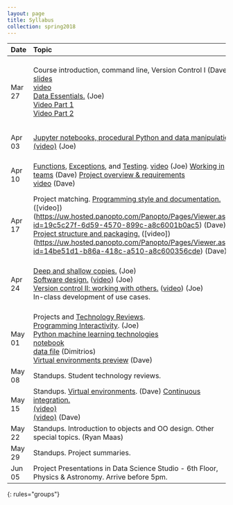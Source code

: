 ```yaml
---
layout: page
title: Syllabus
collection: spring2018
---
```


| Date      | Topic                                                         | References       | Assignment     |
|:----------|:----------------|:---------------|:-------------------|
|Mar 27     | Course introduction, command line, Version Control I (Dave)<br>[slides](https://github.com/UWSEDS/LectureNotes-Spring2018/blob/master/01-Course-Introduction-And-Data-Essentials.ppt?raw=true)<br>[video](https://uw.hosted.panopto.com/Panopto/Pages/Viewer.aspx?id=7f0f93e4-1fce-45d1-b126-a8b100095e22)<br> [Data Essentials.](https://github.com/UWSEDS/LectureNotes/tree/master/Data-Essentials) (Joe)<br> [Video Part 1](https://uw.hosted.panopto.com/Panopto/Pages/Viewer.aspx?id=8a0512e5-b7b4-4900-b7be-a8b1002fdb3a)<br> [Video Part 2](https://uw.hosted.panopto.com/Panopto/Pages/Viewer.aspx?id=23364b1c-36b5-41c9-9cdf-a8b100358db4)      | [bash command reference](https://github.com/UWDIRECT/UWDIRECT.github.io/raw/master/Wi18_content/SEDS/CSE%20390%20Bash%20Command%20Reference.pdf)<br>[GitHub lesson](http://swcarpentry.github.io/git-novice/)<br>[Youtube trending data](https://github.com/UWSEDS/uwseds.github.io/blob/master/data/youtube-new.zip?raw=true)         | [Homework 1](https://classroom.github.com/a/LzpGBykH)<br>[how to submit video](https://uw.hosted.panopto.com/Panopto/Pages/Viewer.aspx?id=050b4d5b-94b1-41ec-842d-a8b8000113b0)  |
|Apr 03     | [Jupyter notebooks, procedural Python and data manipulations](https://github.com/UWSEDS/LectureNotes/blob/master/02-Python-and-Data/Lecture-Python-And-Data-Spring-2018.ipynb) [(video)](https://uw.hosted.panopto.com/Panopto/Pages/Viewer.aspx?id=05e2e1c2-79dc-49fa-9fa7-a8b80006ea22) (Joe)  | [Python Data Science Handbook](https://jakevdp.github.io/PythonDataScienceHandbook/)                  | [Homework 2](https://classroom.github.com/a/PFKDDIJM) |
|Apr 10     | [Functions](https://github.com/UWSEDS/LectureNotes/blob/master/Python%20Functions.ipynb), [Exceptions](https://github.com/UWSEDS/LectureNotes/tree/master/Debugging-and-Exceptions), and [Testing](https://github.com/UWSEDS/LectureNotes/blob/master/Unit-Tests/unit-tests.ipynb). [video](https://uw.hosted.panopto.com/Panopto/Pages/Viewer.aspx?id=105ad494-87a1-4db2-b490-a8bf00003e6a) (Joe)  [Working in teams](https://github.com/UWSEDS/LectureNotes-Spring2018/blob/master/03-Working-in-Teams.pptx?raw=true) (Dave)  [Project overview & requirements](https://github.com/UWSEDS/LectureNotes-Spring2018/blob/master/03-Project-overview.pptx?raw=true)<br>[video](https://uw.hosted.panopto.com/Panopto/Pages/Viewer.aspx?id=af61919e-3c3f-46ca-bbb3-a8bf0030d41e) (Dave)   | [Introduction to Test Driven Development](https://medium.freecodecamp.org/learning-to-test-with-python-997ace2d8abe)    | [Homework 3 - Exceptions and testing](https://classroom.github.com/a/SZ4bT-C8)  |
|Apr 17     | Project matching. [Programming style and documentation.](https://github.com/UWSEDS/LectureNotes-Spring2018/blob/master/04.Documentation_and_Style.pptx?raw=true) ([video])(https://uw.hosted.panopto.com/Panopto/Pages/Viewer.aspx?id=19c5c27f-6d59-4570-899c-a8c6001b0ac5) (Dave)  [Project structure and packaging.](https://github.com/UWSEDS/LectureNotes-Spring2018/raw/master/05.Project-Structure.pdf) ([video])(https://uw.hosted.panopto.com/Panopto/Pages/Viewer.aspx?id=14be51d1-b86a-418c-a510-a8c600356cde) (Dave) | [Google Python Style Guide](https://google.github.io/styleguide/pyguide.html), [Example Google Style Docstrings](http://sphinxcontrib-napoleon.readthedocs.io/en/latest/example_google.html)          |  [Homework 4](https://classroom.github.com/a/dwzmJmZO)<br>Setup Project Repo    |
|Apr 24     | [Deep and shallow copies.](https://github.com/UWSEDS/LectureNotes/blob/master/Deep-and-Shallow-Copies.ipynb) (Joe) <br> [Software design.](https://github.com/UWSEDS/LectureNotes/blob/master/Software-Design.ppt) ([video](https://uw.hosted.panopto.com/Panopto/Pages/Viewer.aspx?id=7b3c0381-c82f-439f-b010-a8cd0000ceb2)) (Joe)  <br> [Version control II: working with others.](https://github.com/UWSEDS/LectureNotes/blob/master/Version_Control_p2.pptx) ([video](https://uw.hosted.panopto.com/Panopto/Pages/Viewer.aspx?id=84a1cff2-2a6f-42b7-91ff-a8cd001cdc49))  (Joe) <br> In-class development of use cases.      | [Overview of Software Design](https://en.wikipedia.org/wiki/Software_design) | Write first draft functional and design specifications for project.  |
|May 01     | Projects and [Technology Reviews](https://github.com/UWSEDS/LectureNotes/blob/master/Working-in-Teams.ppt). <br> [Programming Interactivity](https://github.com/UWSEDS/LectureNotes/tree/master/Programming-Interactivity). (Joe) <br> [Python machine learning technologies](https://github.com/UWSEDS/LectureNotes-Spring2018/raw/master/model.pdf)<br>[notebook](https://raw.githubusercontent.com/UWSEDS/LectureNotes-Spring2018/master/MNIST_classification.ipynb)<br>[data file](https://github.com/UWSEDS/LectureNotes-Spring2018/blob/master/mnist_data.npz?raw=true) (Dimitrios)  <br>[Virtual environments preview](https://uw.hosted.panopto.com/Panopto/Pages/Viewer.aspx?id=7ad53b8c-83c9-4f08-9344-a8d4001bdd85) (Dave)  | ||
|May 08     | Standups. Student technology reviews.   | ||
|May 15     | Standups. [Virtual environments](https://github.com/UWSEDS/LectureNotes-Spring2018/blob/master/12.Virtualization.pptx). (Dave) [Continuous integration.](https://github.com/UWSEDS/LectureNotes-Spring2018/blob/master/13.Continuous_Integration.pptx)<br>[(video)](https://uw.hosted.panopto.com/Panopto/Pages/Viewer.aspx?id=c6d15b56-583b-4ddd-8966-a8e200246715)<br>[(video)](https://uw.hosted.panopto.com/Panopto/Pages/Viewer.aspx?id=46318a7d-f9f0-4bfc-96d6-a8e200065bbb) (Dave)      | ||
|May 22     | Standups. Introduction to objects and OO design. Other special topics. (Ryan Maas)  | ||
|May 29     | Standups. Project summaries.                                            | ||
|Jun 05     | Project Presentations in Data Science Studio - 6th Floor, Physics & Astronomy. Arrive before 5pm.   |
{: rules="groups"}
